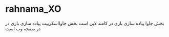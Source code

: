 # rahnama_XO
بخش جاوا پیاده سازی بازی در کامند لاین است
بخش جاوااسکریپت پیاده سازی بازی در در صفحه وب است
